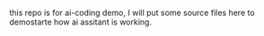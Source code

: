 this repo is for ai-coding demo, I will put some source files here to demostarte how ai assitant is working.

